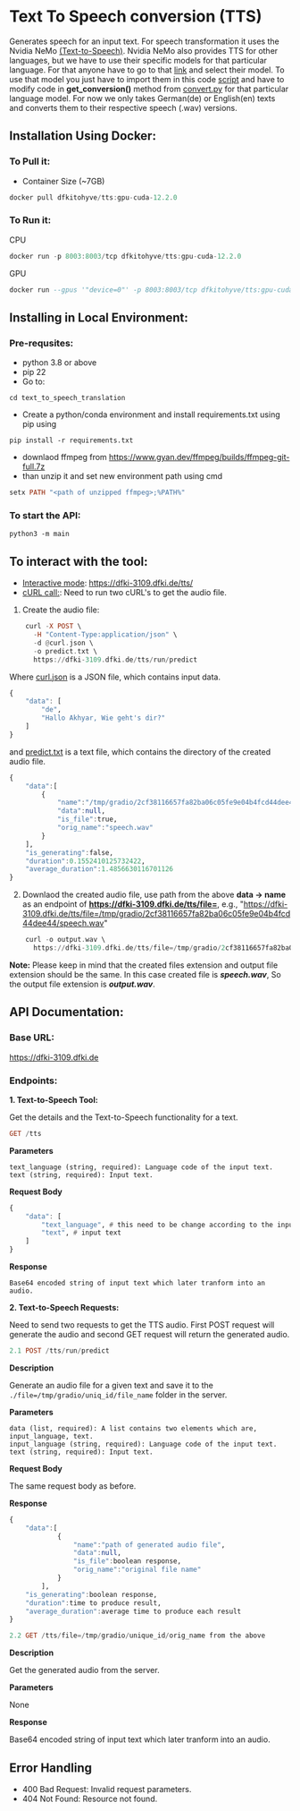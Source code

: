 # Text To Speech conversion (TTS)
Generates speech for an input text. For speech transformation it uses the Nvidia NeMo [(Text-to-Speech)](https://docs.nvidia.com/deeplearning/nemo/user-guide/docs/en/stable/tts/intro.html). Nvidia NeMo also provides TTS for other languages, but we have to use their specific models for that particular language. For that anyone have to go to that [link](https://docs.nvidia.com/deeplearning/nemo/user-guide/docs/en/stable/tts/checkpoints.html) and select their model. To use that model you just have to import them in this code [script](https://github.com/DFKI-NLP/tohyve-services/blob/master/text_to_speech_conversion/model.py) and have to modify code in **get_conversion()** method from [convert.py](https://github.com/DFKI-NLP/tohyve-services/blob/master/text_to_speech_conversion/convert.py) for that particular language model. For now we only takes German(de) or English(en) texts and converts them to their respective speech (.wav) versions.

## Installation Using Docker:
### To Pull it: 
* Container Size (~7GB)
```hs
docker pull dfkitohyve/tts:gpu-cuda-12.2.0
```
### To Run it: 

CPU
```hs
docker run -p 8003:8003/tcp dfkitohyve/tts:gpu-cuda-12.2.0
```

GPU
```hs
docker run --gpus '"device=0"' -p 8003:8003/tcp dfkitohyve/tts:gpu-cuda-12.2.0
```




## Installing in Local Environment:
### Pre-requsites:
* python 3.8 or above
* pip 22
* Go to:
```
cd text_to_speech_translation
```
* Create a python/conda environment and install requirements.txt using pip using 
```
pip install -r requirements.txt
```

* downlaod ffmpeg from https://www.gyan.dev/ffmpeg/builds/ffmpeg-git-full.7z
* than  unzip it and set new environment path using cmd
```hs
setx PATH "<path of unzipped ffmpeg>;%PATH%"
``` 

### To start the API:
```
python3 -m main
```
## To interact with the tool:
* <u>Interactive mode</u>:  https://dfki-3109.dfki.de/tts/
* <u>cURL call:</u>: 
Need to run two cURL's to get the audio file.
1. Create the audio file:
```hs
	curl -X POST \
      -H "Content-Type:application/json" \
      -d @curl.json \
      -o predict.txt \
      https://dfki-3109.dfki.de/tts/run/predict  
```
Where [curl.json](https://github.com/DFKI-NLP/tohyve-services/blob/master/text_to_speech_conversion/curl.json) is a JSON file, which contains input data.
```hs
{
    "data": [
        "de",
        "Hallo Akhyar, Wie geht's dir?"
    ]
}
```
and [predict.txt](https://github.com/DFKI-NLP/tohyve-services/blob/master/text_to_speech_conversion/predict.txt) is a text file, which contains the directory of the created audio file.
```hs
{
    "data":[
        {
            "name":"/tmp/gradio/2cf38116657fa82ba06c05fe9e04b4fcd44dee44/speech.wav",
            "data":null,
            "is_file":true,
            "orig_name":"speech.wav"
        }
    ],
    "is_generating":false,
    "duration":0.1552410125732422,
    "average_duration":1.4856630116701126
}
```
2. Downlaod the created audio file, use path from the above **data -> name** as an endpoint of **https://dfki-3109.dfki.de/tts/file=**, e.g., "https://dfki-3109.dfki.de/tts/file=/tmp/gradio/2cf38116657fa82ba06c05fe9e04b4fcd44dee44/speech.wav"
```hs
	curl -o output.wav \
      https://dfki-3109.dfki.de/tts/file=/tmp/gradio/2cf38116657fa82ba06c05fe9e04b4fcd44dee44/speech.wav 
```
**Note:** Please keep in mind that the created files extension and output file extension should be the same. In this case created file is ***speech.wav***, So the output file extension is ***output.wav***.



## API Documentation:

### Base URL:
https://dfki-3109.dfki.de

### Endpoints:
**1. Text-to-Speech Tool:**

Get the details and the Text-to-Speech functionality for a text.

```hs
GET /tts
```

**Parameters**

```
text_language (string, required): Language code of the input text.
text (string, required): Input text.
```
**Request Body**
```hs
{ 
    "data": [
        "text_language", # this need to be change according to the input text's language code
        "text", # input text
    ]
}
```

**Response**

```
Base64 encoded string of input text which later tranform into an audio.
```

**2. Text-to-Speech Requests:**

Need to send two requests to get the TTS audio. First POST request will generate the audio and second GET request will return the generated audio.

```hs
2.1 POST /tts/run/predict
```

**Description**

Generate an audio file for a given text and save it to the `./file=/tmp/gradio/uniq_id/file_name` folder in the server.

**Parameters**

```
data (list, required): A list contains two elements which are, input_language, text. 
input_language (string, required): Language code of the input text.
text (string, required): Input text.
```
**Request Body**

The same request body as before.


**Response**
```hs
{
    "data":[
            {
                "name":"path of generated audio file",
                "data":null,
                "is_file":boolean response,
                "orig_name":"original file name"
            }
        ],
    "is_generating":boolean response,
    "duration":time to produce result,
    "average_duration":average time to produce each result
}
```
```hs
2.2 GET /tts/file=/tmp/gradio/unique_id/orig_name from the above
```

**Description**

Get the generated audio from the server.

**Parameters**

None

**Response**

Base64 encoded string of input text which later tranform into an audio.

## Error Handling
* 400 Bad Request: Invalid request parameters.
* 404 Not Found: Resource not found.
